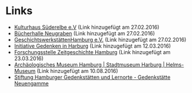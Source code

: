 # Links

- [Kulturhaus Süderelbe e.V](http://www.kulturhaus-suederelbe.de/) (Link
hinzugefügt am 27.02.2016)
- [Bücherhalle Neugraben](https://www.buecherhallen.de/neugraben) (Link
hinzugefügt am 27.02.2016)
- [GeschichtswerkstättenHamburg e.V.](https://www.geschichtswerkstaetten-hamburg.de/) (Link hinzugefügt am 27.02.2016)
- [Initiative Gedenken in Harburg](http://www.gedenken-in-harburg.de) (Link hinzugefügt am 12.03.2016)
- [Forschungsstelle Zeitgeschichte Hamburg](https://www.zeitgeschichte-hamburg.de) (Link hinzugefügt am 23.03.2016)
- [Archäologisches Museum Hamburg \| Stadtmuseum Harburg \| Helms-Museum](http://www.amh.de) (Link hinzugefügt am 10.08.2016)
- [Stiftung Hamburger Gedenkstätten und Lernorte - Gedenkstätte Neuengamme](https://www.gedenkstaetten-hamburg.de/de/)
